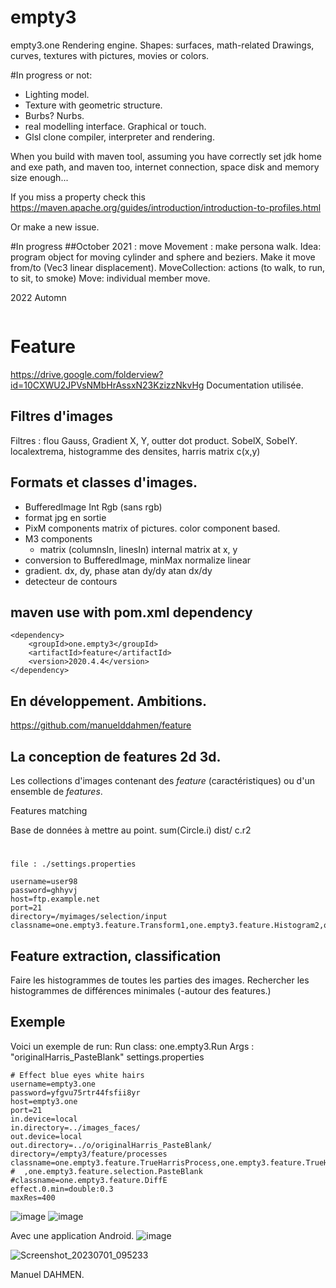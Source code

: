 # empty3
empty3.one
Rendering engine. Shapes: surfaces, math-related
Drawings, curves, textures with pictures, movies
or colors.

#In progress or not:
- Lighting model. 
- Texture with geometric structure.
- Burbs? Nurbs.
- real modelling interface. Graphical or
  touch.
- Glsl clone compiler, interpreter and 
  rendering.

When you build with maven tool, assuming you have
correctly set jdk home and exe path, and maven
too, internet connection, space disk and memory
size enough...

If you miss a property check this
https://maven.apache.org/guides/introduction/introduction-to-profiles.html

Or make a new issue.

#In progress 
##October 2021 : move
Movement : make persona walk. Idea: program object for moving
cylinder and sphere and beziers. Make it move from/to (Vec3 
linear displacement).
MoveCollection: actions (to walk, to run, to sit, to smoke)
Move: individual member move. 

2022 Automn

``` _._
```

# Feature

https://drive.google.com/folderview?id=10CXWU2JPVsNMbHrAssxN23KzizzNkvHg
Documentation utilisée.

## Filtres d'images

Filtres : flou Gauss, Gradient X, Y, outter dot product. SobelX, SobelY. localextrema, histogramme des densites, harris
matrix c(x,y)

## Formats et classes d'images.

- BufferedImage Int Rgb (sans rgb)
- format jpg en sortie
- PixM components matrix of pictures. color component based.
- M3 components
  + matrix (columnsIn, linesIn) internal matrix at x, y
- conversion to BufferedImage, minMax normalize linear
- gradient. dx, dy, phase atan dy/dy atan dx/dy
- detecteur de contours

## maven use with pom.xml dependency

```
<dependency>
    <groupId>one.empty3</groupId>
    <artifactId>feature</artifactId>
    <version>2020.4.4</version>
</dependency>
```

## En développement. Ambitions.

https://github.com/manuelddahmen/feature

## La conception de features 2d 3d.

Les collections d'images contenant des
_feature_ (caractéristiques) ou d'un ensemble de _features_.

Features matching

Base de données à mettre au point. sum(Circle.i) dist/ c.r2

#    

```
file : ./settings.properties

username=user98
password=ghhyvj
host=ftp.example.net
port=21
directory=/myimages/selection/input
classname=one.empty3.feature.Transform1,one.empty3.feature.Histogram2,one.empty3.feature.GradProcess
```

## Feature extraction, classification

Faire les histogrammes de toutes les parties des images. Rechercher les histogrammes de différences minimales
(-autour des features.)

## Exemple
Voici un exemple de run:
Run class: one.empty3.Run
Args : "originalHarris_PasteBlank"
settings.properties
```
# Effect blue eyes white hairs
username=empty3.one
password=yfgvu75rtr44fsfii8yr
host=empty3.one
port=21
in.device=local
in.directory=../images_faces/
out.device=local
out.directory=../o/originalHarris_PasteBlank/
directory=/empty3/feature/processes
classname=one.empty3.feature.TrueHarrisProcess,one.empty3.feature.TrueHarrisProcess
#  ,one.empty3.feature.selection.PasteBlank
#classname=one.empty3.feature.DiffE
effect.0.min=double:0.3
maxRes=400
```
![image](https://user-images.githubusercontent.com/38113629/158326067-4e881cae-26f1-42cf-b529-20a6f99d7ada.png)
![image](https://user-images.githubusercontent.com/38113629/158326114-f577abd5-0af4-4dc6-9061-aaaa7eb0d61d.png)

Avec une application Android.
![image](https://github.com/manuelddahmen/empty3_miror/assets/38113629/6a27f5db-e0c4-44ed-9731-23799b72fe10)

![Screenshot_20230701_095233](https://github.com/manuelddahmen/empty3_miror/assets/38113629/827310f3-3823-4577-a3e9-784a50934e78)



Manuel DAHMEN.
